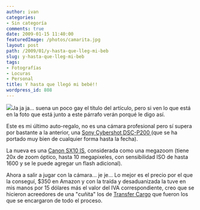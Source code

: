 ```yaml
---
author: ivan
categories:
- Sin categoría
comments: true
date: 2009-01-15 11:40:00
featuredImage: /photos/camarita.jpg
layout: post
path: /2009/01/y-hasta-que-lleg-mi-beb
slug: y-hasta-que-lleg-mi-beb
tags:
- Fotografías
- Locuras
- Personal
title: Y hasta que llegó mi bebé!!
wordpress_id: 808
---
```


[![](/photos/camarita.jpg)](https://1.bp.blogspot.com/_T2UWuNJg3dQ/SW7a0W6HmKI/AAAAAAAABSY/bSf0HB5B_Lc/s1600-h/camarita.jpg)Ja ja ja... suena un poco gay el título del artículo, pero si ven lo que está en la foto que está junto a este párrafo verán porqué le digo así.

Este es mi último auto-regalo, no es una cámara profesional pero sí supera por bastante a la anterior, una [Sony Cybershot DSC-P200 ](https://reviews.cnet.com/digital-cameras/sony-cyber-shot-dsc/4505-6501_7-31273583.html?tag=mncol;lst)(que se ha portado muy bien de cualquier forma hasta la fecha).

La nueva es una [Canon SX10 IS](https://reviews.cnet.com/digital-cameras/canon-powershot-sx10-is/4505-6501_7-33280759.html), considerada como una megazoom (tiene 20x de zoom óptico, hasta 10 megapixeles, con sensibilidad ISO de hasta 1600 y se le puede agregar un flash adicional).

Ahora a salir a jugar con la cámara... je je... Lo mejor es el precio por el que la conseguí, \$350 en Amazon y con la traída y desaduanizada la tuve en mis manos por 15 dólares más el valor del IVA correspondiente, creo que se hicieron acreedores de una "cuñita" los de [Transfer Cargo](https://transfercargousa.com/) que fueron los que se encargaron de todo el proceso.